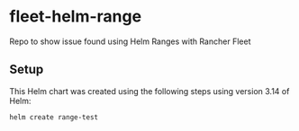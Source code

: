 # fleet-helm-range
Repo to show issue found using Helm Ranges with Rancher Fleet

## Setup

This Helm chart was created using the following steps using version 3.14 of Helm:
```
helm create range-test
```
